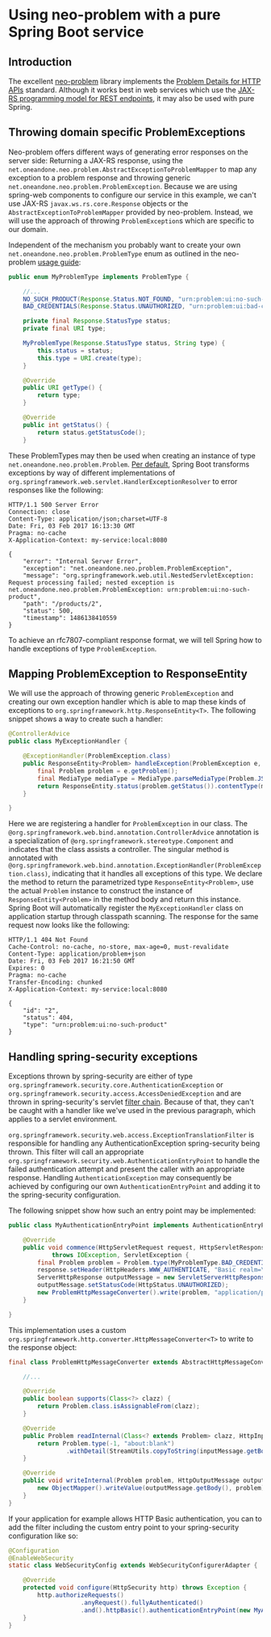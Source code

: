 # Using neo-problem with a pure Spring Boot service

## Introduction

The excellent [neo-problem][1] library implements the [Problem Details for HTTP APIs][2] standard. Although it works best in web services which use the [JAX-RS programming model for REST endpoints][3], it may also be used with pure Spring.

## Throwing domain specific ProblemExceptions

Neo-problem offers different ways of generating error responses on the server side: Returning a JAX-RS response, using the `net.oneandone.neo.problem.AbstractExceptionToProblemMapper` to map any exception to a problem response and throwing generic `net.oneandone.neo.problem.ProblemException`.
Because we are using spring-web components to configure our service in this example, we can't use JAX-RS `javax.ws.rs.core.Response` objects or the `AbstractExceptionToProblemMapper` provided by neo-problem. Instead, we will use the approach of throwing `ProblemException`s which are specific to our domain.

Independent of the mechanism you probably want to create your own `net.oneandone.neo.problem.ProblemType` enum as outlined in the neo-problem [usage guide][5]:

```java
public enum MyProblemType implements ProblemType {

    //...
    NO_SUCH_PRODUCT(Response.Status.NOT_FOUND, "urn:problem:ui:no-such-product"),
    BAD_CREDENTIALS(Response.Status.UNAUTHORIZED, "urn:problem:ui:bad-credentials");

    private final Response.StatusType status;
    private final URI type;

    MyProblemType(Response.StatusType status, String type) {
        this.status = status;
        this.type = URI.create(type);
    }

    @Override
    public URI getType() {
        return type;
    }

    @Override
    public int getStatus() {
        return status.getStatusCode();
    }
```

These ProblemTypes may then be used when creating an instance of type `net.oneandone.neo.problem.Problem`. [Per default][4], Spring Boot transforms exceptions by way of different implementations of `org.springframework.web.servlet.HandlerExceptionResolver` to error responses like the following:

```
HTTP/1.1 500 Server Error
Connection: close
Content-Type: application/json;charset=UTF-8
Date: Fri, 03 Feb 2017 16:13:30 GMT
Pragma: no-cache
X-Application-Context: my-service:local:8080

{
    "error": "Internal Server Error",
    "exception": "net.oneandone.neo.problem.ProblemException",
    "message": "org.springframework.web.util.NestedServletException: Request processing failed; nested exception is net.oneandone.neo.problem.ProblemException: urn:problem:ui:no-such-product",
    "path": "/products/2",
    "status": 500,
    "timestamp": 1486138410559
}
```

To achieve an rfc7807-compliant response format, we will tell Spring how to handle exceptions of type `ProblemException`.

## Mapping ProblemException to ResponseEntity

We will use the approach of throwing generic `ProblemException` and creating our own exception handler which is able to map these kinds of exceptions to `org.springframework.http.ResponseEntity<T>`. The following snippet shows a way to create such a handler:

```java
@ControllerAdvice
public class MyExceptionHandler {

    @ExceptionHandler(ProblemException.class)
    public ResponseEntity<Problem> handleException(ProblemException e, HttpServletRequest req) {
        final Problem problem = e.getProblem();
        final MediaType mediaType = MediaType.parseMediaType(Problem.JSON_PROBLEM_TYPE.toString());
        return ResponseEntity.status(problem.getStatus()).contentType(mediaType).body(problem);
    }

}
```

Here we are registering a handler for `ProblemException` in our class. The `@org.springframework.web.bind.annotation.ControllerAdvice` annotation is a specialization of `@org.springframework.stereotype.Component` and indicates that the class assists a controller. The singular method is annotated with `@org.springframework.web.bind.annotation.ExceptionHandler(ProblemException.class)`, indicating that it handles all exceptions of this type. We declare the method to return the parametrized type `ResponseEntity<Problem>`, use the actual `Problem` instance to construct the instance of `ResponseEntity<Problem>` in the method body and return this instance. Spring Boot will automatically register the `MyExceptionHandler` class on application startup through classpath scanning. The response for the same request now looks like the following:

```
HTTP/1.1 404 Not Found
Cache-Control: no-cache, no-store, max-age=0, must-revalidate
Content-Type: application/problem+json
Date: Fri, 03 Feb 2017 16:21:50 GMT
Expires: 0
Pragma: no-cache
Transfer-Encoding: chunked
X-Application-Context: my-service:local:8080

{
    "id": "2",
    "status": 404,
    "type": "urn:problem:ui:no-such-product"
}
```

## Handling spring-security exceptions

Exceptions thrown by spring-security are either of type `org.springframework.security.core.AuthenticationException` or `org.springframework.security.access.AccessDeniedException` and are thrown in spring-security's servlet [filter chain][6]. Because of that, they can't be caught with a handler like we've used in the previous paragraph, which applies to a servlet environment.

`org.springframework.security.web.access.ExceptionTranslationFilter` is responsible for handling any AuthenticationException spring-security being thrown. This filter will call an appropriate `org.springframework.security.web.AuthenticationEntryPoint` to handle the failed authentication attempt and present the caller with an appropriate response. Handling `AuthenticationException` may consequently be achieved by configuring our own `AuthenticationEntryPoint` and adding it to the spring-security configuration.

The following snippet show how such an entry point may be implemented:

```java
public class MyAuthenticationEntryPoint implements AuthenticationEntryPoint {

    @Override
    public void commence(HttpServletRequest request, HttpServletResponse response, AuthenticationException exception)
            throws IOException, ServletException {
        final Problem problem = Problem.type(MyProblemType.BAD_CREDENTIALS).withDetail(exception.getMessage()).build();
        response.setHeader(HttpHeaders.WWW_AUTHENTICATE, "Basic realm=\"Realm\"");
        ServerHttpResponse outputMessage = new ServletServerHttpResponse(response);
        outputMessage.setStatusCode(HttpStatus.UNAUTHORIZED);
        new ProblemHttpMessageConverter().write(problem, "application/problem+json", outputMessage);
    }

}
```

This implementation uses a custom `org.springframework.http.converter.HttpMessageConverter<T>` to write to the response object:

```java
final class ProblemHttpMessageConverter extends AbstractHttpMessageConverter<Problem> {

    //...

    @Override
    public boolean supports(Class<?> clazz) {
        return Problem.class.isAssignableFrom(clazz);
    }

    @Override
    public Problem readInternal(Class<? extends Problem> clazz, HttpInputMessage inputMessage) throws IOException {
        return Problem.type(-1, "about:blank")
                .withDetail(StreamUtils.copyToString(inputMessage.getBody(), getDefaultCharset())).build();
    }

    @Override
    public void writeInternal(Problem problem, HttpOutputMessage outputMessage) throws IOException {
        new ObjectMapper().writeValue(outputMessage.getBody(), problem);
    }
}
```

If your application for example allows HTTP Basic authentication, you can to add the filter including the custom entry point to your spring-security configuration like so:

```java
@Configuration
@EnableWebSecurity
static class WebSecurityConfig extends WebSecurityConfigurerAdapter {

    @Override
    protected void configure(HttpSecurity http) throws Exception {
        http.authorizeRequests()
                    .anyRequest().fullyAuthenticated()
                    .and().httpBasic().authenticationEntryPoint(new MyAuthenticationEntryPoint());
    }
}
```

[1]: https://github.com/1and1/neo "neo-problem"
[2]: https://www.rfc-editor.org/rfc/rfc7807.txt "rfc7807"
[3]: http://docs.spring.io/spring-boot/docs/current/reference/html/boot-features-developing-web-applications.html#boot-features-jersey "JAX-RS and Jersey"
[4]: http://docs.spring.io/spring-boot/docs/current/reference/htmlsingle/#boot-features-error-handling "Spring Boot error handling"
[5]: https://git.mamdev.server.lan/mam-java-common/neo/blob/master/neo-problem/README.md "neo-problem Usage"
[6]: http://docs.spring.io/spring-security/site/docs/current/reference/htmlsingle/#security-filter-chain "security-filter-chain"
